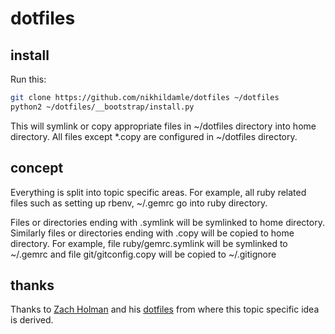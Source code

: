 # dotfiles

## install

Run this:

```sh
git clone https://github.com/nikhildamle/dotfiles ~/dotfiles
python2 ~/dotfiles/__bootstrap/install.py
```

This will symlink or copy appropriate files in ~/dotfiles directory into home
directory. All files except *.copy are configured in ~/dotfiles directory.

## concept

Everything is split into topic specific areas. For example, all ruby related
files such as setting up rbenv, ~/.gemrc go into ruby directory.

Files or directories ending with .symlink will be symlinked to home directory.
Similarly files or directories ending with .copy will be copied to home directory.
For example, file ruby/gemrc.symlink will be symlinked to ~/.gemrc and file
git/gitconfig.copy will be copied to ~/.gitignore

## thanks
Thanks to [Zach Holman](http://zachholman.com/) and his [dotfiles](https://github.com/holman/dotfiles)
from where this topic specific idea is derived.
